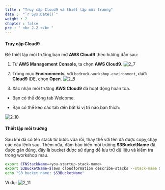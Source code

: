 ```yaml
---
title : "Truy cập Cloud9 và thiết lập môi trường"
date :  "`r Sys.Date()`" 
weight : 2
chapter : false
pre : " <b> 2.2 </b> "
---
```


#### Truy cập Cloud9

Đê thiết lập môi trường,bạn mở **AWS Cloud9** theo hướng dẫn sau:

1. Từ **AWS Management Console**, ta chọn **AWS Cloud9**.
   ![2_7](/images/2/2_7.png?featherlight=false "Clou9Search")

2. Trong mục **Environments**, với `bedrock-workshop-environment`, dưới **Cloud9** IDE, chọn **Open**.
   ![2_8](/images/2/2_8.png?featherlight=false "Open Cloud 9")

3. Xác nhận môi trường **AWS Cloud9** đã hoạt động hoàn tòa.

  - Bạn có thể đóng tab Welcome.

  - Bạn có thể kéo các tab đến bất kì vị trí nào bạn thích:
  
   ![2_10](/images/2/2_10.png?featherlight=false "Cloud 9 Main Interface")


#### Thiết lập môi trường

Sau khi đã có tên stack từ bước vừa rồi, thay thế <your-startup-stack-name> với tên đã được copy,chạy các câu lệnh sau. Thêm nữa, đảm bảo biến môi trường **S3BucketName** đã được gán đúng, đây là bucket được sử dụng để lưu trữ dữ liệu và kiểm tra trong workshop màu.

```bash
export CFNStackName=<you-startup-stack-name>
export S3BucketName=$(aws cloudformation describe-stacks --stack-name ${CFNStackName} --query "Stacks[0].Outputs[?OutputKey=='S3BucketName'].OutputValue" --output text)
echo "S3 bucket name: $S3BucketName"
```
Ví dụ:
   ![2_11](/images/2/2_11.png?featherlight=false "Enviroment variable")
